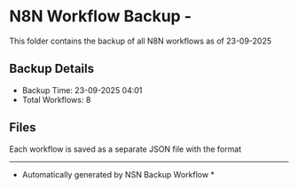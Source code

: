 # N8N Workflow Backup - 
This folder contains the backup of all N8N workflows as of 23-09-2025

## Backup Details
- Backup Time: 23-09-2025 04:01
- Total Workflows: 8

## Files
Each workflow is saved as a separate JSON file with the format

-----------
* Automatically generated by NSN Backup Workflow *